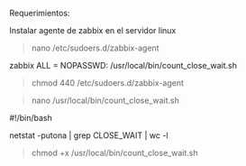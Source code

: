 Requerimientos:

Instalar agente de zabbix en el servidor linux

> nano /etc/sudoers.d/zabbix-agent

zabbix ALL = NOPASSWD: /usr/local/bin/count_close_wait.sh

> chmod 440 /etc/sudoers.d/zabbix-agent

> nano /usr/local/bin/count_close_wait.sh

#!/bin/bash

netstat -putona | grep CLOSE_WAIT | wc -l

> chmod +x /usr/local/bin/count_close_wait.sh
